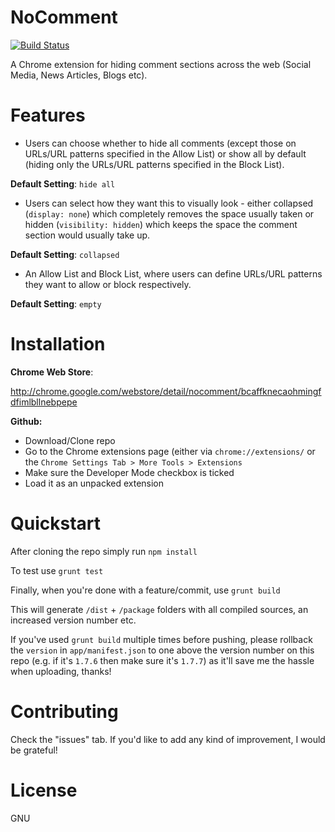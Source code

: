 # NoComment

[![Build Status](https://travis-ci.org/dsgriffin/NoComment.svg?branch=master)](https://travis-ci.org/dsgriffin/NoComment)

A Chrome extension for hiding comment sections across the web (Social Media, News Articles, Blogs etc).

# Features
* Users can choose whether to hide all comments (except those on URLs/URL patterns specified in the Allow List) or show all by default (hiding only the URLs/URL patterns specified in the Block List).

**Default Setting**: `hide all`  

* Users can select how they want this to visually look - either collapsed (`display: none`) which completely removes the space usually taken or hidden (`visibility: hidden`) which keeps the space the comment section would usually take up.

**Default Setting**: `collapsed`

* An Allow List and Block List, where users can define URLs/URL patterns they want to allow or block respectively.  

**Default Setting**: `empty`

# Installation

**Chrome Web Store**:

http://chrome.google.com/webstore/detail/nocomment/bcaffknecaohmingfdfimlbllnebpepe

**Github:**

* Download/Clone repo
* Go to the Chrome extensions page (either via `chrome://extensions/` or the `Chrome Settings Tab > More Tools > Extensions`
* Make sure the Developer Mode checkbox is ticked
* Load it as an unpacked extension

# Quickstart

After cloning the repo simply run `npm install`

To test use ```grunt test```

Finally, when you're done with a feature/commit, use `grunt build`

This will generate `/dist` + `/package` folders with all compiled sources, an increased version number etc. 

If you've used `grunt build` multiple times before pushing, please rollback the `version` in `app/manifest.json` to one above the version number on this repo (e.g. if it's `1.7.6` then make sure it's `1.7.7`) as it'll save me the hassle when uploading, thanks!

# Contributing

Check the "issues" tab. If you'd like to add any kind of improvement, I would be grateful!

# License

GNU
